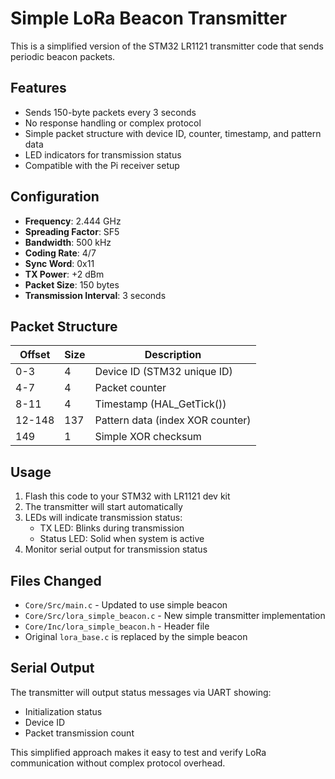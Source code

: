 # Simple LoRa Beacon Transmitter

This is a simplified version of the STM32 LR1121 transmitter code that sends periodic beacon packets.

## Features

- Sends 150-byte packets every 3 seconds
- No response handling or complex protocol
- Simple packet structure with device ID, counter, timestamp, and pattern data
- LED indicators for transmission status
- Compatible with the Pi receiver setup

## Configuration

- **Frequency**: 2.444 GHz
- **Spreading Factor**: SF5
- **Bandwidth**: 500 kHz
- **Coding Rate**: 4/7
- **Sync Word**: 0x11
- **TX Power**: +2 dBm
- **Packet Size**: 150 bytes
- **Transmission Interval**: 3 seconds

## Packet Structure

| Offset | Size | Description |
|--------|------|-------------|
| 0-3    | 4    | Device ID (STM32 unique ID) |
| 4-7    | 4    | Packet counter |
| 8-11   | 4    | Timestamp (HAL_GetTick()) |
| 12-148 | 137  | Pattern data (index XOR counter) |
| 149    | 1    | Simple XOR checksum |

## Usage

1. Flash this code to your STM32 with LR1121 dev kit
2. The transmitter will start automatically
3. LEDs will indicate transmission status:
   - TX LED: Blinks during transmission
   - Status LED: Solid when system is active
4. Monitor serial output for transmission status

## Files Changed

- `Core/Src/main.c` - Updated to use simple beacon
- `Core/Src/lora_simple_beacon.c` - New simple transmitter implementation
- `Core/Inc/lora_simple_beacon.h` - Header file
- Original `lora_base.c` is replaced by the simple beacon

## Serial Output

The transmitter will output status messages via UART showing:
- Initialization status
- Device ID
- Packet transmission count

This simplified approach makes it easy to test and verify LoRa communication without complex protocol overhead.
